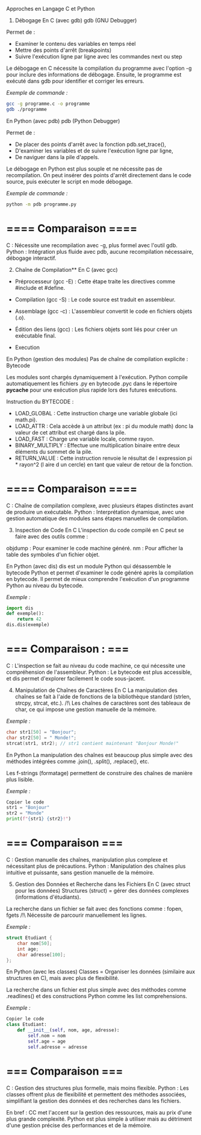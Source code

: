 Approches en Langage C et Python

1. Débogage
En C (avec gdb)
gdb (GNU Debugger) 

Permet de :
- Examiner le contenu des variables en temps réel
- Mettre des points d'arrêt (breakpoints)
- Suivre l'exécution ligne par ligne avec les commandes next ou step

Le débogage en C nécessite la compilation du programme avec l'option -g pour inclure des informations de débogage. Ensuite, le programme est exécuté dans gdb pour identifier et corriger les erreurs.

_Exemple de commande :_
```bash
gcc -g programme.c -o programme
gdb ./programme
```

En Python (avec pdb)
pdb (Python Debugger)

Permet de :
- De placer des points d'arrêt avec la fonction pdb.set_trace(),
- D'examiner les variables et de suivre l'exécution ligne par ligne,
- De naviguer dans la pile d'appels.

Le débogage en Python est plus souple et ne nécessite pas de recompilation. On peut insérer des points d'arrêt directement dans le code source, puis exécuter le script en mode débogage.

_Exemple de commande :_
```bash
python -m pdb programme.py
```

# ==== Comparaison ==== # 
C : Nécessite une recompilation avec -g, plus formel avec l'outil gdb.
Python : Intégration plus fluide avec pdb, aucune recompilation nécessaire, débogage interactif.


2. Chaîne de Compilation**
En C (avec gcc)

- Préprocesseur (gcc -E) : Cette étape traite les directives comme #include et #define.

- Compilation (gcc -S) : Le code source est traduit en assembleur.

- Assemblage (gcc -c) : L'assembleur convertit le code en fichiers objets (.o).

- Édition des liens (gcc) : Les fichiers objets sont liés pour créer un exécutable final.

+ Execution 

En Python (gestion des modules)
Pas de chaîne de compilation explicite : Bytecode

Les modules sont chargés dynamiquement à l'exécution.
Python compile automatiquement les fichiers .py en bytecode .pyc dans le répertoire __pycache__ pour une exécution plus rapide lors des futures exécutions.

Instruction du BYTECODE : 
- LOAD_GLOBAL : Cette instruction charge une variable globale (ici math.pi).
- LOAD_ATTR : Cela accède à un attribut (ex : pi du module math) donc la valeur de cet attribut est chargé dans la pile.
- LOAD_FAST : Charge une variable locale, comme rayon.
- BINARY_MULTIPLY : Effectue une multiplication binaire entre deux éléments du sommet de la pile.
- RETURN_VALUE : Cette instruction renvoie le résultat de l expression pi * rayon^2 (l aire d un cercle) en tant que valeur de retour de la fonction.

# ==== Comparaison ==== #
C : Chaîne de compilation complexe, avec plusieurs étapes distinctes avant de produire un exécutable.
Python : Interprétation dynamique, avec une gestion automatique des modules sans étapes manuelles de compilation.


3. Inspection de Code
En C
L'inspection du code compilé en C peut se faire avec des outils comme :

objdump : Pour examiner le code machine généré.
nm : Pour afficher la table des symboles d'un fichier objet.

En Python (avec dis)
dis est un module Python qui désassemble le bytecode Python et permet d'examiner le code généré après la compilation en bytecode. Il permet de mieux comprendre l'exécution d'un programme Python au niveau du bytecode.

_Exemple :_
```python
import dis
def exemple():
    return 42
dis.dis(exemple)
```

# === Comparaison : === #
C : L'inspection se fait au niveau du code machine, ce qui nécessite une compréhension de l'assembleur.
Python : Le bytecode est plus accessible, et dis permet d'explorer facilement le code sous-jacent.


4. Manipulation de Chaînes de Caractères
En C
La manipulation des chaînes se fait à l'aide de fonctions de la bibliothèque standard (strlen, strcpy, strcat, etc.). 
/!\ Les chaînes de caractères sont des tableaux de char, ce qui impose une gestion manuelle de la mémoire.

_Exemple :_
```c
char str1[50] = "Bonjour";
char str2[50] = " Monde!";
strcat(str1, str2); // str1 contient maintenant "Bonjour Monde!"
```

En Python
La manipulation des chaînes est beaucoup plus simple avec des méthodes intégrées comme .join(), .split(), .replace(), etc.

Les f-strings (formatage) permettent de construire des chaînes de manière plus lisible.

_Exemple :_
```python
Copier le code
str1 = "Bonjour"
str2 = "Monde"
print(f"{str1} {str2}!")
```

# === Comparaison === #
C : Gestion manuelle des chaînes, manipulation plus complexe et nécessitant plus de précautions.
Python : Manipulation des chaînes plus intuitive et puissante, sans gestion manuelle de la mémoire.


5. Gestion des Données et Recherche dans les Fichiers
En C (avec struct pour les données)
Structures (struct) =  gérer des données complexes (informations d'étudiants).

La recherche dans un fichier se fait avec des fonctions comme : 
fopen, fgets
/!\ Nécessite de parcourir manuellement les lignes.

_Exemple :_
```c
struct Etudiant {
    char nom[50];
    int age;
    char adresse[100];
};
```

En Python (avec les classes)
Classes = Organiser les données (similaire aux structures en C), mais avec plus de flexibilité.

La recherche dans un fichier est plus simple avec des méthodes comme .readlines() et des constructions Python comme les list comprehensions.

_Exemple :_
```python
Copier le code
class Etudiant:
    def __init__(self, nom, age, adresse):
        self.nom = nom
        self.age = age
        self.adresse = adresse
```

# === Comparaison === #
C : Gestion des structures plus formelle, mais moins flexible.
Python : Les classes offrent plus de flexibilité et permettent des méthodes associées, simplifiant la gestion des données et des recherches dans les fichiers.


En bref :
CC met l'accent sur la gestion des ressources, mais au prix d'une plus grande complexité. 
Python est plus simple à utiliser mais au détriment d'une gestion précise des performances et de la mémoire.
